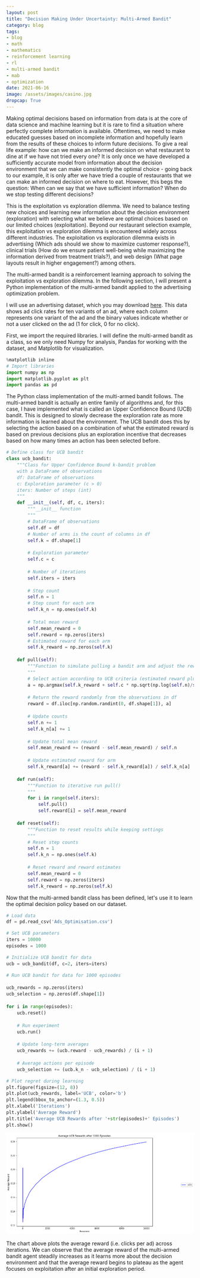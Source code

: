 ```yaml
---
layout: post
title: "Decision Making Under Uncertainty: Multi-Armed Bandit"
category: blog
tags: 
- blog
- math
- mathematics
- reinforcement learning
- rl
- multi-armed bandit
- mab
- optimization
date: 2021-06-16
image: /assets/images/casino.jpg
dropcap: True
---
```


Making optimal decisions based on information from data is at the core of data science and machine learning but it is rare to find a situation where perfectly complete information is available. Oftentimes, we need to make educated guesses based on incomplete information and hopefully learn from the results of these choices to inform future decisions. To give a real life example: how can we make an informed decision on what restaurant to dine at if we have not tried every one? It is only once we have developed a sufficiently accurate model from information about the decision environment that we can make consistently the optimal choice - going back to our example, it is only after we have tried a couple of restaurants that we can make an informed decision on where to eat. However, this begs the question: When can we say that we have sufficient information? When do we stop testing different decisions?

This is the exploitation vs exploration dilemma. We need to balance testing new choices and learning new information about the decision environment (exploration) with selecting what we believe are optimal choices based on our limited choices (exploitation). Beyond our restaurant selection example, this exploitation vs exploration dilemma is encountered widely across different industries. The exploitation vs exploration dilemma exists in advertising (Which ads should we show to maximize customer response?), clinical trials (How do we ensure patient well-being while maximizing the information derived from treatment trials?), and web design (What page layouts result in higher engagement?) among others. 

The multi-armed bandit is a reinforcement learning approach to solving the exploitation vs exploration dilemma. In the following section, I will present a Python implementation of the multi-armed bandit applied to the advertising optimization problem. 

I will use an advertising dataset, which you may download [here](/assets/files/Ads_Optimisation.csv). This data shows ad click rates for ten variants of an ad, where each column represents one variant of the ad and the binary values indicate whether or not a user clicked on the ad (1 for click, 0 for no click).

First, we import the required libraries. I will define the multi-armed bandit as a class, so we only need Numpy for analysis, Pandas for working with the dataset, and Matplotlib for visualization.

```python
%matplotlib inline
# Import libraries
import numpy as np
import matplotlib.pyplot as plt
import pandas as pd
```

The Python class implementation of the multi-armed bandit follows. The multi-armed bandit is actually an entire family of algorithms and, for this case, I have implemented what is called an Upper Confidence Bound (UCB) bandit. This is designed to slowly decrease the exploration rate as more information is learned about the environment. The UCB bandit does this by selecting the action based on a combination of what the estimated reward is based on previous decisions plus an exploration incentive that decreases based on how many times an action has been selected before.


```python
# Define class for UCB bandit
class ucb_bandit:
    """Class for Upper Confidence Bound k-bandit problem 
    with a DataFrame of observations
    df: DataFrame of observations
    c: Exploration parameter (c > 0)
    iters: Number of steps (int)
    """
    def __init__(self, df, c, iters):
        """__init__ function
        """
        # DataFrame of observations
        self.df = df
        # Number of arms is the count of columns in df
        self.k = df.shape[1]
        
        # Exploration parameter
        self.c = c
        
        # Number of iterations
        self.iters = iters
        
        # Step count
        self.n = 1
        # Step count for each arm
        self.k_n = np.ones(self.k)
        
        # Total mean reward
        self.mean_reward = 0
        self.reward = np.zeros(iters)
        # Estimated reward for each arm
        self.k_reward = np.zeros(self.k)
        
    def pull(self):
        """Function to simulate pulling a bandit arm and adjust the reward estimate
        """
        # Select action according to UCB criteria (estimated reward plus exploration incentive)
        a = np.argmax(self.k_reward + self.c * np.sqrt(np.log(self.n)/self.k_n))
        
        # Return the reward randomly from the observations in df
        reward = df.iloc[np.random.randint(0, df.shape[1]), a]
        
        # Update counts
        self.n += 1
        self.k_n[a] += 1
        
        # Update total mean reward
        self.mean_reward += (reward - self.mean_reward) / self.n
        
        # Update estimated reward for arm
        self.k_reward[a] += (reward - self.k_reward[a]) / self.k_n[a]
        
    def run(self):
        """Function to iterative run pull()
        """
        for i in range(self.iters):
            self.pull()
            self.reward[i] = self.mean_reward
            
    def reset(self):
        """Function to reset results while keeping settings
        """
        # Reset step counts
        self.n = 1
        self.k_n = np.ones(self.k)
        
        # Reset reward and reward estimates
        self.mean_reward = 0
        self.reward = np.zeros(iters)
        self.k_reward = np.zeros(self.k)
```

Now that the multi-armed bandit class has been defined, let's use it to learn the optimal decision policy based on our dataset.

```python
# Load data
df = pd.read_csv('Ads_Optimisation.csv')
```


```python
# Set UCB parameters
iters = 10000
episodes = 1000
```


```python
# Initialize UCB bandit for data
ucb = ucb_bandit(df, c=2, iters=iters)
```


```python
# Run UCB bandit for data for 1000 episodes

ucb_rewards = np.zeros(iters)
ucb_selection = np.zeros(df.shape[1])

for i in range(episodes):
    ucb.reset()
    
    # Run experiment
    ucb.run()
    
    # Update long-term averages
    ucb_rewards += (ucb.reward - ucb_rewards) / (i + 1)
    
    # Average actions per episode
    ucb_selection += (ucb.k_n - ucb_selection) / (i + 1)
``` 


```python
# Plot regret during learning
plt.figure(figsize=(12, 8))
plt.plot(ucb_rewards, label='UCB', color='b')
plt.legend(bbox_to_anchor=(1.3, 0.5))
plt.xlabel('Iterations')
plt.ylabel('Average Reward')
plt.title('Average UCB Rewards after '+str(episodes)+' Episodes')
plt.show()
```


![png](/assets/images/output_7_0.png)

The chart above plots the average reward (i.e. clicks per ad) across iterations. We can observe that the average reward of the multi-armed bandit agent steadily increases as it learns more about the decision environment and that the average reward begins to plateau as the agent focuses on exploitation after an initial exploration period.

